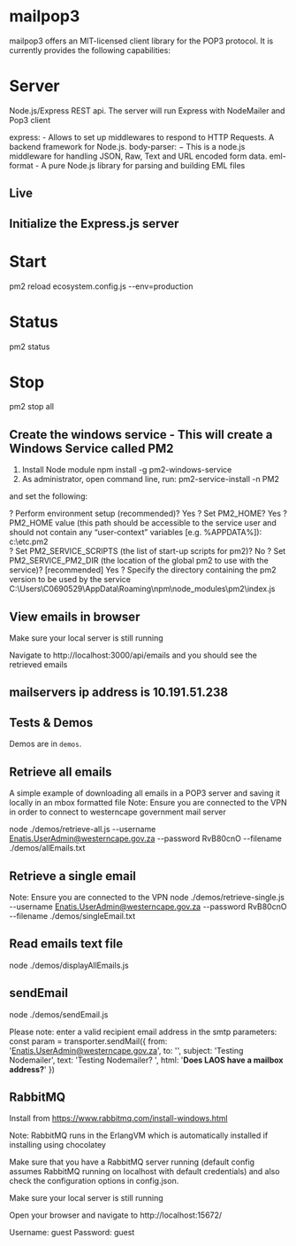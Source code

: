 # mailpop3

mailpop3 offers an MIT-licensed client library for the POP3 protocol. It is currently provides the following capabilities:

# Server

Node.js/Express REST api.
The server will run Express with NodeMailer and Pop3 client

express:        -   Allows to set up middlewares to respond to HTTP Requests. A backend framework for Node.js.
body-parser:    −   This is a node.js middleware for handling JSON, Raw, Text and URL encoded form data.
eml-format      -   A pure Node.js library for parsing and building EML files

## Live

## Initialize the Express.js server

# Start 
pm2 reload ecosystem.config.js --env=production
# Status 
pm2 status
# Stop 
pm2 stop all

## Create the windows service - This will create a Windows Service called PM2
1. Install Node module
npm install -g pm2-windows-service
2. As administrator, open command line, run:
pm2-service-install -n PM2

and set the following:

? Perform environment setup (recommended)? Yes
? Set PM2_HOME? Yes
? PM2_HOME value (this path should be accessible to the service user and
should not contain any “user-context” variables [e.g. %APPDATA%]): c:\etc\.pm2\
? Set PM2_SERVICE_SCRIPTS (the list of start-up scripts for pm2)? No
? Set PM2_SERVICE_PM2_DIR (the location of the global pm2 to use with the service)? [recommended] Yes
? Specify the directory containing the pm2 version to be used by the
service C:\Users\C0690529\AppData\Roaming\npm\node_modules\pm2\index.js


## View emails in browser

Make sure your local server is still running

Navigate to http://localhost:3000/api/emails and you should see the retrieved emails

## mailservers ip address is 10.191.51.238

## Tests & Demos

Demos are in `demos`.

## Retrieve all emails

A simple example of downloading all emails in a POP3 server and saving it locally in an mbox formatted file
Note: Ensure you are connected to the VPN in order to connect to westerncape government mail server 

node ./demos/retrieve-all.js --username Enatis.UserAdmin@westerncape.gov.za --password RvB80cnO --filename ./demos/allEmails.txt

## Retrieve a single email

Note: Ensure you are connected to the VPN
node ./demos/retrieve-single.js --username Enatis.UserAdmin@westerncape.gov.za --password RvB80cnO --filename ./demos/singleEmail.txt

## Read emails text file

node ./demos/displayAllEmails.js

## sendEmail

node ./demos/sendEmail.js

Please note: enter a valid recipient email address in the smtp parameters:
    const param = transporter.sendMail({
        from: 'Enatis.UserAdmin@westerncape.gov.za',
        to: '<your email address>',
        subject: 'Testing Nodemailer',
        text: 'Testing Nodemailer? ',
        html: '<b>Does LAOS have a mailbox address?</b>'
    })

## RabbitMQ

Install from https://www.rabbitmq.com/install-windows.html

Note: RabbitMQ runs in the ErlangVM which is automatically installed if installing using chocolatey

Make sure that you have a RabbitMQ server running (default config assumes RabbitMQ running on localhost with default credentials) and also check the configuration options in config.json.

Make sure your local server is still running

Open your browser and navigate to http://localhost:15672/

Username:   guest
Password:   guest